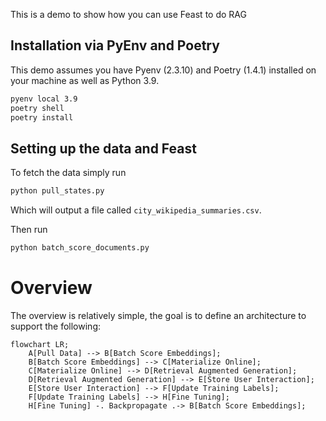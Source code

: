 This is a demo to show how you can use Feast to do RAG

## Installation via PyEnv and Poetry

This demo assumes you have Pyenv (2.3.10) and Poetry (1.4.1) installed on your machine as well as Python 3.9.

```bash
pyenv local 3.9
poetry shell
poetry install
```
## Setting up the data and Feast

To fetch the data simply run
```bash
python pull_states.py
```
Which will output a file called `city_wikipedia_summaries.csv`.

Then run 
```bash
python batch_score_documents.py
```

# Overview

The overview is relatively simple, the goal is to define an architecture
to support the following:

```mermaid
flowchart LR;
    A[Pull Data] --> B[Batch Score Embeddings];
    B[Batch Score Embeddings] --> C[Materialize Online];
    C[Materialize Online] --> D[Retrieval Augmented Generation];
    D[Retrieval Augmented Generation] --> E[Store User Interaction];
    E[Store User Interaction] --> F[Update Training Labels];
    F[Update Training Labels] --> H[Fine Tuning];
    H[Fine Tuning] -. Backpropagate .-> B[Batch Score Embeddings];
```

